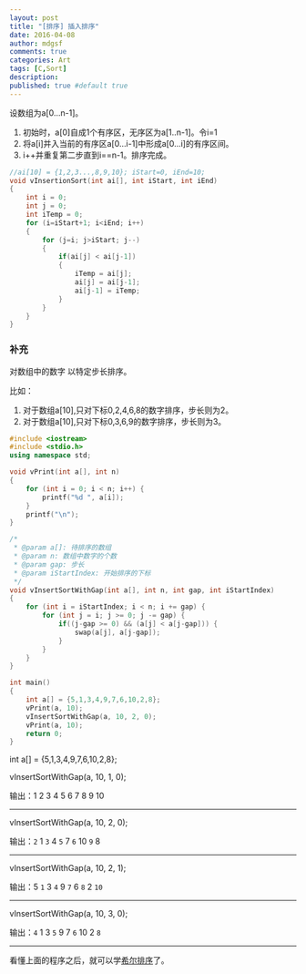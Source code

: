 ```yaml
---
layout: post
title: "[排序] 插入排序"
date: 2016-04-08
author: mdgsf
comments: true
categories: Art
tags: [C,Sort]
description:
published: true #default true
---
```


设数组为a[0…n-1]。

1. 初始时，a[0]自成1个有序区，无序区为a[1..n-1]。令i=1
2. 将a[i]并入当前的有序区a[0…i-1]中形成a[0…i]的有序区间。
3. i++并重复第二步直到i==n-1。排序完成。

```cpp
//ai[10] = {1,2,3...,8,9,10}; iStart=0, iEnd=10;
void vInsertionSort(int ai[], int iStart, int iEnd)
{
    int i = 0;
    int j = 0;
    int iTemp = 0;
    for (i=iStart+1; i<iEnd; i++)
    {
        for (j=i; j>iStart; j--)
        {
            if(ai[j] < ai[j-1])
            {
                iTemp = ai[j];
                ai[j] = ai[j-1];
                ai[j-1] = iTemp;
            }
        }
    }
}
```

### 补充

对数组中的数字 以特定步长排序。

比如：

1. 对于数组a[10],只对下标0,2,4,6,8的数字排序，步长则为2。
2. 对于数组a[10],只对下标0,3,6,9的数字排序，步长则为3。

```cpp
#include <iostream>
#include <stdio.h>
using namespace std;

void vPrint(int a[], int n)
{
    for (int i = 0; i < n; i++) {
        printf("%d ", a[i]);
    }
    printf("\n");
}

/*
 * @param a[]: 待排序的数组
 * @param n: 数组中数字的个数
 * @param gap: 步长
 * @param iStartIndex: 开始排序的下标
 */
void vInsertSortWithGap(int a[], int n, int gap, int iStartIndex)
{
    for (int i = iStartIndex; i < n; i += gap) {
        for (int j = i; j >= 0; j -= gap) {
            if((j-gap >= 0) && (a[j] < a[j-gap])) {
                swap(a[j], a[j-gap]);
            }
        }
    }
}

int main()
{
    int a[] = {5,1,3,4,9,7,6,10,2,8};
    vPrint(a, 10);
    vInsertSortWithGap(a, 10, 2, 0);
    vPrint(a, 10);
    return 0;
}
```

int a[] = {5,1,3,4,9,7,6,10,2,8};

vInsertSortWithGap(a, 10, 1, 0);

输出：1 2 3 4 5 6 7 8 9 10

<hr />

vInsertSortWithGap(a, 10, 2, 0);

输出：`2` 1 `3` 4 `5` 7 `6` 10 `9` 8

<hr />

vInsertSortWithGap(a, 10, 2, 1);

输出：5 `1` 3 `4` 9 `7` 6 `8` 2 `10`

<hr />

vInsertSortWithGap(a, 10, 3, 0);

输出：`4` 1 3 `5` 9 7 `6` 10 2 `8`

<hr />

看懂上面的程序之后，就可以学[希尔排序](http://mdgsf.github.io/ai/2016/04/08/ai-sort-shellSort.html)了。

